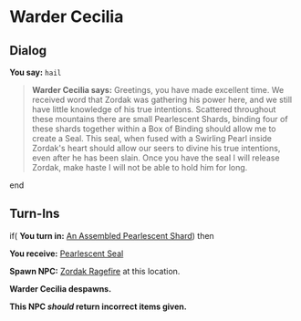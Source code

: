 # Warder Cecilia
## Dialog

**You say:** `hail`



>**Warder Cecilia says:** Greetings, you have made excellent time. We received word that Zordak was gathering his power here, and we still have little knowledge of his true intentions. Scattered throughout these mountains there are small Pearlescent Shards, binding four of these shards together within a Box of Binding should allow me to create a Seal. This seal, when fused with a Swirling Pearl inside Zordak's heart should allow our seers to divine his true intentions, even after he has been slain. Once you have the seal I will release Zordak, make haste I will not be able to hold him for long.



end

## Turn-Ins





if( **You turn in:** [An Assembled Pearlescent Shard](/item/24996)) then 


 **You receive:**  [Pearlescent Seal](/item/24997) 


**Spawn NPC:**  [Zordak Ragefire](/npc/91005) at this location.


**Warder Cecilia despawns.**

**This NPC *should* return incorrect items given.**
